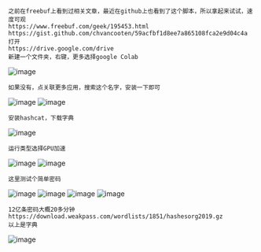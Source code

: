 	之前在freebuf上看到过相关文章，最近在github上也看到了这个脚本，所以拿起来试试，速度可观
	https://www.freebuf.com/geek/195453.html
	https://gist.github.com/chvancooten/59acfbf1d8ee7a865108fca2e9d04c4a
	打开
	https://drive.google.com/drive
	新建一个文件夹，右键，更多选择google Colab
![image](https://raw.githubusercontent.com/xiaoy-sec/Pentest_Note/master/img/667.png)

	如果没有，点关联更多应用，搜索这个名字，安装一下即可
![image](https://raw.githubusercontent.com/xiaoy-sec/Pentest_Note/master/img/668.png)
![image](https://raw.githubusercontent.com/xiaoy-sec/Pentest_Note/master/img/669.png)

	安装hashcat，下载字典
![image](https://raw.githubusercontent.com/xiaoy-sec/Pentest_Note/master/img/670.png)

	运行类型选择GPU加速
![image](https://raw.githubusercontent.com/xiaoy-sec/Pentest_Note/master/img/671.png)
![image](https://raw.githubusercontent.com/xiaoy-sec/Pentest_Note/master/img/672.png)

	这里测试个简单密码
![image](https://raw.githubusercontent.com/xiaoy-sec/Pentest_Note/master/img/673.png)
![image](https://raw.githubusercontent.com/xiaoy-sec/Pentest_Note/master/img/674.png)
![image](https://raw.githubusercontent.com/xiaoy-sec/Pentest_Note/master/img/675.png)
![image](https://raw.githubusercontent.com/xiaoy-sec/Pentest_Note/master/img/676.png)

	12亿条密码大概20多分钟
	https://download.weakpass.com/wordlists/1851/hashesorg2019.gz
	以上是字典
![image](https://raw.githubusercontent.com/xiaoy-sec/Pentest_Note/master/img/677.png)